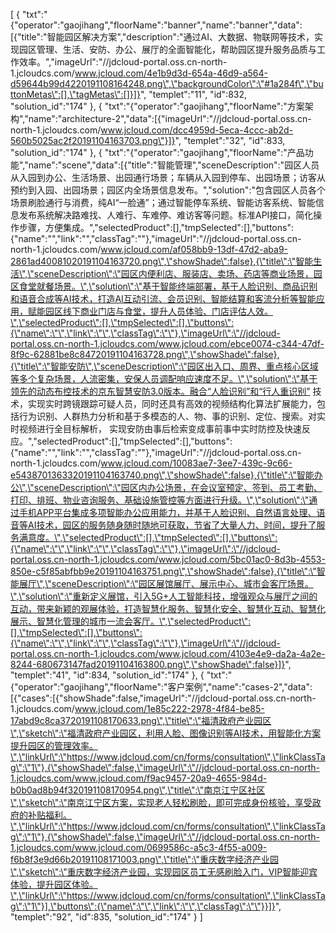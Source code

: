 [
	{
		"txt":"{\"operator\":\"gaojihang\",\"floorName\":\"banner\",\"name\":\"banner\",\"data\":[{\"title\":\"智能园区解决方案\",\"description\":\"通过AI、大数据、物联网等技术，实现园区管理、生活、安防、办公、展厅的全面智能化，帮助园区提升服务品质与工作效率。\",\"imageUrl\":\"//jdcloud-portal.oss.cn-north-1.jcloudcs.com/www.jcloud.com/4e1b9d3d-654a-46d9-a564-d59644b99d4220191108164248.png\",\"backgroundColor\":\"#1a284f\",\"buttonMetas\":[],\"tagMetas\":[]}]}",
		"templet":"11",
		"id":832,
		"solution_id":"174"
	},
	{
		"txt":"{\"operator\":\"gaojihang\",\"floorName\":\"方案架构\",\"name\":\"architecture-2\",\"data\":[{\"imageUrl\":\"//jdcloud-portal.oss.cn-north-1.jcloudcs.com/www.jcloud.com/dcc4959d-5eca-4ccc-ab2d-560b5025ac2f20191104163703.png\"}]}",
		"templet":"32",
		"id":833,
		"solution_id":"174"
	},
	{
		"txt":"{\"operator\":\"gaojihang\",\"floorName\":\"产品功能\",\"name\":\"scene\",\"data\":[{\"title\":\"智能管理\",\"sceneDescription\":\"园区人员从入园到办公、生活场景、出园通行场景；车辆从入园到停车、出园场景；访客从预约到入园、出园场景；园区内全场景信息发布。\",\"solution\":\"包含园区人员各个场景刷脸通行与消费，纯AI“一脸通”；通过智能停车系统、智能访客系统、智能信息发布系统解决路难找、人难行、车难停、难访客等问题。标准API接口，简化操作步骤，方便集成。\",\"selectedProduct\":[],\"tmpSelected\":[],\"buttons\":{\"name\":\"\",\"link\":\"\",\"classTag\":\"\"},\"imageUrl\":\"//jdcloud-portal.oss.cn-north-1.jcloudcs.com/www.jcloud.com/af058bb9-13df-47d2-aba9-2861ad40081020191104163720.png\",\"showShade\":false},{\"title\":\"智能生活\",\"sceneDescription\":\"园区内便利店、服装店、卖场、药店等商业场景，园区食堂就餐场景。\",\"solution\":\"基于智能终端部署，基于人脸识别、商品识别和语音合成等AI技术，打造AI互动引流、会员识别、智能结算和客流分析等智能应用，赋能园区线下商业门店与食堂，提升人员体验、门店评估人效。\",\"selectedProduct\":[],\"tmpSelected\":[],\"buttons\":{\"name\":\"\",\"link\":\"\",\"classTag\":\"\"},\"imageUrl\":\"//jdcloud-portal.oss.cn-north-1.jcloudcs.com/www.jcloud.com/ebce0074-c344-47df-8f9c-62881be8c84720191104163728.png\",\"showShade\":false},{\"title\":\"智能安防\",\"sceneDescription\":\"园区出入口、周界、重点核心区域等多个复杂场景，人流密集，安保人员调配响应速度不足。\",\"solution\":\"基于领先的动态布控技术的京东智慧安防3.0版本。融合“人脸识别”和“行人重识别” 技术，实现实时跨镜跟踪可疑人员，同时还具有高效的视频结构化算法扩展能力，包括行为识别、人群热力分析和基于多模态的人、物、事的识别、定位、搜索。对实时视频进行全目标解析， 实现安防由事后检索变成事前事中实时防控及快速反应。\",\"selectedProduct\":[],\"tmpSelected\":[],\"buttons\":{\"name\":\"\",\"link\":\"\",\"classTag\":\"\"},\"imageUrl\":\"//jdcloud-portal.oss.cn-north-1.jcloudcs.com/www.jcloud.com/10083ae7-3ee7-439c-9c66-e5438701363320191104163740.png\",\"showShade\":false},{\"title\":\"智能办公\",\"sceneDescription\":\"园区内办公场景，在会议室预定、签到、员工考勤、打印、排班、物业咨询服务、基础设施管控等方面进行升级。\",\"solution\":\"通过手机APP平台集成多项智能办公应用能力，并基于人脸识别、自然语言处理、语音等AI技术，园区的服务随身随时随地可获取，节省了大量人力、时间，提升了服务满意度。\",\"selectedProduct\":[],\"tmpSelected\":[],\"buttons\":{\"name\":\"\",\"link\":\"\",\"classTag\":\"\"},\"imageUrl\":\"//jdcloud-portal.oss.cn-north-1.jcloudcs.com/www.jcloud.com/5bc01ac0-8d3b-4553-850e-c5f85abfbb9e20191104163751.png\",\"showShade\":false},{\"title\":\"智能展厅\",\"sceneDescription\":\"园区展馆展厅、展示中心、城市会客厅场景。\",\"solution\":\"重新定义展馆，引入5G+人工智能科技，增强观众与展厅之间的互动，带来新颖的观展体验，打造智慧化服务、智慧化安全、智慧化互动、智慧化展示、智慧化管理的城市一流会客厅。\",\"selectedProduct\":[],\"tmpSelected\":[],\"buttons\":{\"name\":\"\",\"link\":\"\",\"classTag\":\"\"},\"imageUrl\":\"//jdcloud-portal.oss.cn-north-1.jcloudcs.com/www.jcloud.com/4103e4e9-da2a-4a2e-8244-680673147fad20191104163800.png\",\"showShade\":false}]}",
		"templet":"41",
		"id":834,
		"solution_id":"174"
	},
	{
		"txt":"{\"operator\":\"gaojihang\",\"floorName\":\"客户案例\",\"name\":\"cases-2\",\"data\":[{\"cases\":[{\"showShade\":false,\"imageUrl\":\"//jdcloud-portal.oss.cn-north-1.jcloudcs.com/www.jcloud.com/1e85c222-2978-4f84-be85-17abd9c8ca3720191108170633.png\",\"title\":\"福清政府产业园区\",\"sketch\":\"福清政府产业园区，利用人脸、图像识别等AI技术，用智能化方案提升园区的管理效率。\",\"linkUrl\":\"https://www.jdcloud.com/cn/forms/consultation\",\"linkClassTag\":\"1\"},{\"showShade\":false,\"imageUrl\":\"//jdcloud-portal.oss.cn-north-1.jcloudcs.com/www.jcloud.com/f9ac9457-20a9-4655-984d-b0b0ad8b94f320191108170954.png\",\"title\":\"南京江宁区社区\",\"sketch\":\"南京江宁区方案，实现老人轻松刷脸，即可完成身份核验，享受政府的补贴福利。\",\"linkUrl\":\"https://www.jdcloud.com/cn/forms/consultation\",\"linkClassTag\":\"1\"},{\"showShade\":false,\"imageUrl\":\"//jdcloud-portal.oss.cn-north-1.jcloudcs.com/www.jcloud.com/0699586c-a5c3-4f55-a009-f6b8f3e9d66b20191108171003.png\",\"title\":\"重庆数字经济产业园\",\"sketch\":\"重庆数字经济产业园，实现园区员工无感刷脸入门，VIP智能迎宾体验，提升园区体验。\",\"linkUrl\":\"https://www.jdcloud.com/cn/forms/consultation\",\"linkClassTag\":\"1\"}],\"buttons\":{\"name\":\"\",\"link\":\"\",\"classTag\":\"\"}}]}",
		"templet":"92",
		"id":835,
		"solution_id":"174"
	}
]